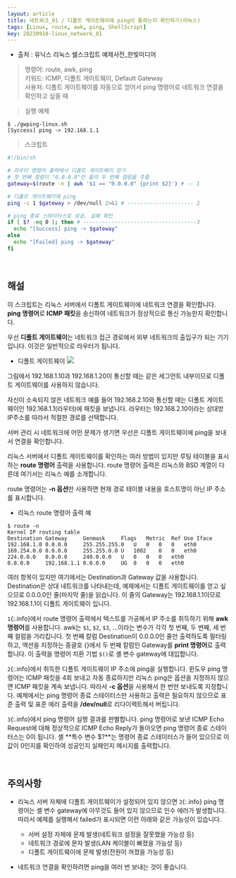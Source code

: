 ```yaml
---
layout: article
title: 네트워크_01 / 디폴트 게이트웨이에 ping이 통하는지 확인하기(리눅스)
tags: [Linux, route, awk, ping, ShellScript]
key: 20230918-linux_network_01
---
```


- 출처 : 유닉스 리눅스 쉘스크립트 예제사전_한빛미디어

> 명령어: route, awk, ping    
> 키워드: ICMP, 디폴트 게이트웨이, Default Gateway  
> 사용처: 디폴트 게이트웨이를 자동으로 얻어서 ping 명령어로 네트워크 연결을 확인하고 싶을 때  

> 실행 예제  

```
$ ./gwping-linux.sh
[Syccess] ping -> 192.168.1.1
```

> 스크립트

```bash
#!/bin/sh

# 라우터 명령어 출력에서 디폴트 게이트웨이 얻기
# 첫 번째 컬럼이 "0.0.0.0"인 줄의 두 번째 컬럼을 추출
gateway=$(route -n | awk '$1 == "0.0.0.0" {print $2}') # -- 1

# 디폴트 게이트웨이에 ping
ping -c 1 $gateway > /dev/null 2>&1 # --------------------- 2

# ping 종료 스테이터스로 성공, 실패 확인 
if [ $? -eq 0 ]; then # ------------------------------------3
  echo "[Success] ping -> $gateway"
else
  echo "[Failed] ping -> $gateway"
fi
```

&nbsp;
&nbsp;

## **해설**

이 스크립트는 리눅스 서버에서 디폴트 게이트웨이에 네트워크 연결을 확인합니다. **ping 명령어**로 **ICMP 패킷**을 송신하여 네트워크가 정상적으로 통신 가능한지 확인합니다.

우선 **디폴트 게이트웨이**는 네트워크 접근 경로에서 외부 네트워크의 출입구가 되는 기기입니다. 이것은 일반적으로 라우터가 됩니다.

- 디폴트 게이트웨이
<img src='http://drive.google.com/uc?export=view&id=1OYuvdnUzvQLpsXCoPFWgSyd1xzyQkoIE' /><br>

그림에서 192.168.1.10과 192.168.1.20이 통신할 때는 같은 세그먼트 내부이므로 디폴트 게이트웨이를 사용하지 않습니다.

자신이 소속되지 않은 네트워크 예를 들어 192.168.2.10와 통신할 때는 디폴트 게이트웨이인 192.168.1.1(라우터)에 패킷을 보냅니다. 라우터는 192.168.2.10이라는 상대방 IP주소를 따라서 적절한 경로를 선택합니다.

서버 관리 시 네트워크에 어떤 문제가 생기면 우선은 디폴트 게이트웨이에 ping을 보내서 연결을 확인합니다.

리눅스 서버에서 디폴트 게이트웨이를 확인하는 여러 방법이 있지만 루팅 테이블을 표시하는 **route 명령어** 출력을 사용합니다. route 명령어 출력은 리눅스와 BSD 계열이 다른데 여기서는 리눅스 예를 소개합니다.

route 명령어는 **-n 옵션**만 사용하면 현재 경로 테이블 내용을 호스트명이 아닌 IP 주소를 표시합니다.

- 리눅스 route 명령어 출력 예
```
$ route -n
Kernel IP routing table
Destination	Gateway		Genmask		Flags	Metric	Ref	Use	Iface
192.168.1.0	0.0.0.0		255.255.255.0	U	0	0	0	eth0
169.254.0.0	0.0.0.0		255.255.0.0	U	1002	0	0	eth0
224.0.0.0	0.0.0.0		240.0.0.0	U	0	0	0	eth0
0.0.0.0		192.168.1.1	0.0.0.0		UG	0	0	0	eth0
```

여러 항목이 있지만 여기에서는 Destination과 Gateway 값을 사용합니다. Destination은 상대 네트워크를 나타내는데, 예제에서는 디폴트 게이트웨이를 얻고 싶으므로 0.0.0.0인 줄(마지막 줄)을 읽습니다. 이 줄의 Gateway는 192.168.1.1이므로 192.168.1.1이 디폴트 게이트웨이 입니다.

`1`{:.info}에서 route 명령어 출력에서 텍스트를 가공해서 IP 주소를 취득하기 위해 **awk 명령어**를 사용합니다. awk는 `$1`, `$2`, `$3`, ...이라는 변수가 각각 첫 번째, 두 번째, 세 번째 컬럼을 가리킵니다. 첫 번째 칼럼 Destination이 0.0.0.0인 줄만 출력하도록 필터링하고, 액션을 지정하는 중괄호 {}에서 두 번째 칼럼인 Gateway를 **print 명령어**로 출력합니다. 이 출력을 명령어 치환 기법 `$()`로 셸 변수 gateway에 대입합니다.

`2`{:.info}에서 취득한 디폴트 게이트웨이 IP 주소에 ping을 실행합니다. 윈도우 ping 명령어는 ICMP 패킷을 4회 보내고 자동 종료하지만 리눅스 ping은 옵션을 지정하지 않으면 ICMP 패킷을 계속 보냅니다. 따라서 **-c 옵션**을 사용해서 한 번만 보내도록 지정합니다. 예제에서는 ping 명령어 종료 스테이터스만 사용하고 출력은 필요하지 않으므로 표준 출력 및 표준 에러 출력을 **/dev/null**로 리다이렉트해서 버립니다.

`3`{:.info}에서 ping 명령어 실행 결과를 판별합니다. ping 명령어로 보낸 ICMP Echo Request에 대해 정상적으로 ICMP Echo Reply가 돌아오면 ping 명령어 종료 스테이터스는 0이 됩니다. 셸 **특수 변수 $?**는 명령어 종료 스테이터스가 들어 있으므로 이 값이 0인지를 확인하여 성공인지 실패인지 메시지를 출력합니다.

&nbsp;
&nbsp;

## **주의사항**

- 리눅스 서버 자체에 디폴트 게이트웨이가 설정되어 있지 않으면 `2`{:.info} ping 명령어는 셸 변수 gateway에 아무것도 들어 있지 않으므로 인수 에러가 발생합니다. 따라서 예제를 실행해서 failed가 표시되면 이런 아래와 같은 가능성이 있습니다.
  - 서버 설정 자체에 문제 발생(네트워크 설정을 잘못했을 가능성 등)
  - 네트워크 경로에 문자 발생(LAN 케이블이 빠졌을 가능성 등)
  - 디폴트 게이트웨이에 문제 발생(전원이 꺼졌을 가능성 등)

- 네트워크 연결을 확인하려면 ping을 여러 번 보내는 것이 좋습니다.
